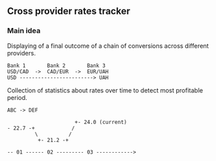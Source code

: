 ## Cross provider rates tracker

### Main idea

Displaying of a final outcome of a chain of conversions across different providers.
```
Bank 1       Bank 2       Bank 3
USD/CAD  ->  CAD/EUR  ->  EUR/UAH
USD ------------------------> UAH
```

Collection of statistics about rates over time to detect most profitable period.

```
ABC -> DEF

                      +- 24.0 (current)
- 22.7 -+            /
         \          /
          +- 21.2 -+

-- 01 ------ 02 --------- 03 ------------>
```